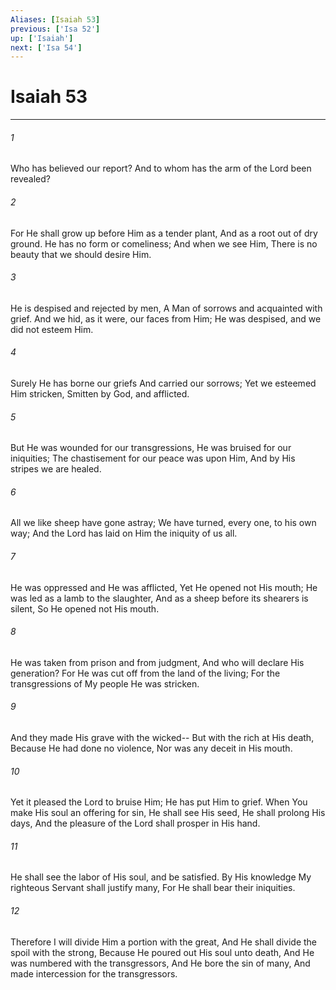 ```yaml
---
Aliases: [Isaiah 53]
previous: ['Isa 52']
up: ['Isaiah']
next: ['Isa 54']
---
```

# Isaiah 53

***


###### 1 
Who has believed our report? And to whom has the arm of the Lord been revealed? 

###### 2 
For He shall grow up before Him as a tender plant, And as a root out of dry ground. He has no form or comeliness; And when we see Him, There is no beauty that we should desire Him. 

###### 3 
He is despised and rejected by men, A Man of sorrows and acquainted with grief. And we hid, as it were, our faces from Him; He was despised, and we did not esteem Him. 

###### 4 
Surely He has borne our griefs And carried our sorrows; Yet we esteemed Him stricken, Smitten by God, and afflicted. 

###### 5 
But He was wounded for our transgressions, He was bruised for our iniquities; The chastisement for our peace was upon Him, And by His stripes we are healed. 

###### 6 
All we like sheep have gone astray; We have turned, every one, to his own way; And the Lord has laid on Him the iniquity of us all. 

###### 7 
He was oppressed and He was afflicted, Yet He opened not His mouth; He was led as a lamb to the slaughter, And as a sheep before its shearers is silent, So He opened not His mouth. 

###### 8 
He was taken from prison and from judgment, And who will declare His generation? For He was cut off from the land of the living; For the transgressions of My people He was stricken. 

###### 9 
And they made His grave with the wicked-- But with the rich at His death, Because He had done no violence, Nor was any deceit in His mouth. 

###### 10 
Yet it pleased the Lord to bruise Him; He has put Him to grief. When You make His soul an offering for sin, He shall see His seed, He shall prolong His days, And the pleasure of the Lord shall prosper in His hand. 

###### 11 
He shall see the labor of His soul, and be satisfied. By His knowledge My righteous Servant shall justify many, For He shall bear their iniquities. 

###### 12 
Therefore I will divide Him a portion with the great, And He shall divide the spoil with the strong, Because He poured out His soul unto death, And He was numbered with the transgressors, And He bore the sin of many, And made intercession for the transgressors.
